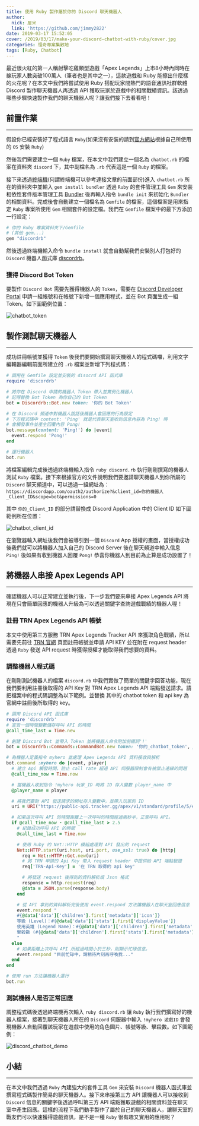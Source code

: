 ```yaml
---
title: 使用 Ruby 製作屬於你的 Discord 聊天機器人
author:
  nick: 居米
  link: 'https://github.com/jimmy2822'
date: 2019-03-17 15:52:05
cover: /2019/03/17/make-your-discord-chatbot-with-ruby/cover.jpg
categories: 怪奇專案集散地
tags: [Ruby, Chatbot]
---
```

最近很火紅的第一人稱射擊吃雞類型遊戲「Apex Legends」上市8小時內同時在線玩家人數突破100萬人（筆者也是其中之一），這款遊戲和 Ruby 能擦出什麼樣的火花呢？在本文中我們將嘗試使用 Ruby 搭配玩家間熱門的語音通訊社群軟體 Discord 製作聊天機器人再透過 API 獲取玩家於遊戲中的相關戰績資訊。該透過哪些步驟快速製作我們的聊天機器人呢？讓我們接下去看看吧！

## 前置作業
---
假設你已經安裝好了程式語言 `Ruby`(如果沒有安裝的請到[官方網站](https://www.ruby-lang.org/zh_tw/downloads/)根據自己所使用的 `OS` 安裝 `Ruby`)

然後我們需要建立一個 `Ruby` 檔案，在本文中我們建立一個名為  `chatbot.rb` 的檔案在資料夾 `discord` 下，其中副檔名為 `.rb` 代表這是一個 `Ruby` 的檔案。

接下來透過[終端機](https://gitbook.tw/chapters/command-line/command-line.html)(何謂終端機可以參考連接文章的前面部份)進入 `chatbot.rb` 所在的資料夾中並輸入 `gem install bundler` 透過 `Ruby` 的套件管理工具 `Gem` 來安裝相依性套件版本管理工具 [Bundler](https://bundler.io/) 後再輸入指令 `bundle init` 來初始化 `Bundler` 的相關資料。完成後會自動建立一個檔名為 `Gemfile` 的檔案，這個檔案是用來指定 `Ruby` 專案所使用 `Gem` 相關套件的設定檔。我們在 `Gemfile` 檔案中的最下方添加一行設定：

```ruby
# 你的 Ruby 專案資料夾下/Gemfile
# (其他 gem...)
gem "discordrb"
```

然後透過終端機輸入命令 `bundle install` 就會自動幫我們安裝別人打包好的 `Discord` 機器人函式庫 [discordrb](https://github.com/meew0/discordrb)。

### 獲得 Discord Bot Token

要製作 `Discord Bot` 需要先獲得機器人的 `Token`，需要在 [Discord Developer Portal](https://discordapp.com/developers/applications/) 申請一組帳號和在帳號下新增一個應用程式，並在 Bot 頁面生成一組 Token。如下圖範例位置：

![chatbot_token](https://imgur.com/UE6JRfo.png)

## 製作測試聊天機器人
---
成功註冊帳號並獲得 `Token` 後我們要開始撰寫聊天機器人的程式碼囉，利用文字編輯器編輯前面所建立的 `.rb` 檔案並新增下列程式碼：

``` ruby
# 調用在 Gemfile 設定並安裝的 disocrd API 函式庫
require 'discordrb'

# 將你在 Discord 申請的機器人 Token 帶入並實例化機器人
# 記得替換 Bot Token 為你自己的 Bot Token
bot = Discordrb::Bot.new token: '你的 Bot Token'

# 在 Discord 頻道中對機器人說話後機器人會回應的行為設定
# 下方程式碼中 content: 'Ping' 就是代表聊天室收到信息內容為 Ping! 時
# 會觸發事件並產生回覆內容 Pong!
bot.message(content: 'Ping!') do |event|
  event.respond 'Pong!'
end

# 運行機器人
bot.run
```

將檔案編輯完成後透過終端機輸入指令 ``ruby discord.rb`` 執行剛剛撰寫的機器人測試 `Ruby` 檔案。接下來根據官方的文件說明我們要邀請聊天機器人到你所屬的 `Discord` 聊天頻道中，可以透過一組網址為： ``https://discordapp.com/oauth2/authorize?&client_id=你的機器人_Client_ID&scope=bot&permissions=0``

其中 ``你的_Client_ID`` 的部分請替換成 Discord Application 中的 Client ID 如下圖範例所在位置：

![chatbot_client_id](https://imgur.com/1AEoD3q.png)

在瀏覽器輸入網址後我們會被導引到一個 `Discord` App 授權的畫面，當授權成功後我們就可以將機器人加入自己的 Discord Server 後在聊天頻道中輸入信息 ``Ping!`` 後如果有收到機器人回覆 ``Pong!`` 恭喜你機器人到目前為止算是成功設置了！

## 將機器人串接 Apex Legends API
---
確認機器人可以正常建立並執行後，下一步我們要來串接 Apex Legends API 將現在只會簡單回應的機器人升級為可以透過關鍵字查詢遊戲戰績的機器人喔！

### 註冊 TRN Apex Legends API 帳號
本文中使用第三方服務 TRN Apex Legends Tracker API 來獲取角色戰績，所以需要先前往 [TRN 官網](https://apex.tracker.gg/site-api) 頁面註冊帳號並申請 API KEY 並在附在 request header 透過 `Ruby` 發送 API request 時獲得授權才能取得我們想要的資料。

### 調整機器人程式碼
在剛剛測試機器人的檔案 ``discord.rb`` 中我們實做了簡單的關鍵字回答功能，現在我們要利用註冊後取得的 API Key 對 TRN Apex Legends API 端點發送請求。請把檔案中的程式碼調整為以下範例。並替換 其中的 chatbot token 和 api key 為官網中註冊後所取得的 key。

```ruby
# 調用 Discord API 函式庫
require 'discordrb'
# 宣告一個時間變數儲存呼叫 API 的時間
@call_time_last = Time.new

# 創建 Discord Bot 並帶入 Token 並將機器人命令附加前綴詞'!'
bot = Discordrb::Commands::CommandBot.new token: '你的_chatbot_token', prefix: '!'

# 為機器人定義指令 myhero 並處理 Apex Legends API 資料接收與解析
bot.command :myhero do |event, player|
  # 建立 Api 觸發時間，防止 call rate 超過 API 伺服器限制會有被禁止連線的問題
  @call_time_now = Time.now

  # 當機器人收到指令 !myhero 玩家_ID 時將 ID 存入變數 player_name 中
  @player_name = player

  # 將我們要對 API 發送請求的網址存入變數中，並帶入玩家的 ID
  uri = URI("https://public-api.tracker.gg/apex/v1/standard/profile/5/#{@player_name}")

  # 如果這次呼叫 API 的時間距離上一次呼叫的時間經過兩秒半，正常呼叫 API。
  if @call_time_now - @call_time_last > 2.5
    # 紀錄成功呼叫 API 的時間
    @call_time_last = Time.now

    # 使用 Ruby 的 Net::HTTP 模組處理對 API 發出的 request
    Net::HTTP.start(uri.host, uri.port, use_ssl: true) do |http|
      req = Net::HTTP::Get.new(uri)
      # 將 TRN 申請的 Api Key 帶入 request header 中提供給 API 端點驗證
      req['TRN-Api-Key'] = '在 TRN 取得的 api key'

      # 將發送 request 後得到的資料解析成 Json 格式
      response = http.request(req)
      @data = JSON.parse(response.body)
    end

    # 從 API 拿到的資料解析完後使用 event.respond 方法讓機器人在聊天室回應信息
    event.respond "
    #{@data['data']['children'].first['metadata']['icon']}
    等級 (Level)：#{@data['data']['stats'].first['displayValue']}
    使用英雄 (Legend Name)：#{@data['data']['children'].first['metadata']['legend_name']}
    擊殺數 (#{@data['data']['children'].first['stats'].first['metadata']['name']})：#{@data['data']['children'].first['stats'].first['displayValue']}
    "
  else
    # 如果距離上次呼叫 API 所經過時間小於三秒，則顯示忙碌信息。
    event.respond "目前忙碌中，請稍待片刻再呼喚我..."
  end
end

# 使用 run 方法讓機器人運行
bot.run
```

### 測試機器人是否正常回應
調整程式碼後透過終端機再次輸入 ``ruby discord.rb`` 讓 ``Ruby`` 執行我們撰寫好的機器人檔案，接著到聊天機器人所在的 ``Discord`` 伺服器中輸入 ``!myhero 遊戲ID`` 會發現機器人自動回覆該玩家在遊戲中使用的角色圖片、帳號等級、擊殺數。如下圖範例：

![discord_chatbot_demo](https://i.imgur.com/GTWGJkE.gif)

## 小結
---
在本文中我們透過 `Ruby` 內建強大的套件工具 `Gem` 來安裝 `Discord` 機器人函式庫並撰寫程式碼製作簡易的聊天機器人。接下來串接第三方 API 讓機器人可以接收到 `Discord` 信息的關鍵字後透過呼叫第三方 API 端點獲取遊戲的相關資料並在聊天室中產生回應。這樣的流程下我們動手製作了屬於自己的聊天機器人，讓聊天室的戰友們可以快速獲得遊戲資訊，是不是一種 `Ruby` 很有趣又實用的應用呢？
